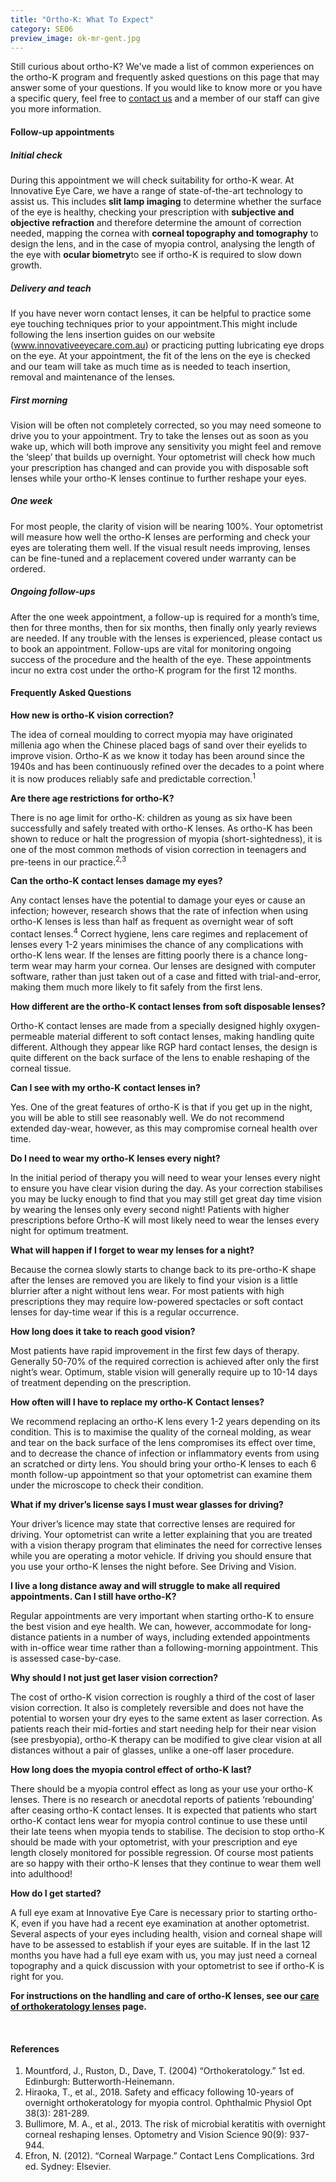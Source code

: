 ```yaml
---
title: "Ortho-K: What To Expect"
category: SE06
preview_image: ok-mr-gent.jpg
---
```

<div class="employee-heading">
<p>Still curious about ortho-K? We've made a list of common experiences on the ortho-K program and frequently asked questions on this page that may answer some of your questions. If you would like to know more or you have a specific query, feel free to <a href="/what-we-do/eye-exam">contact us</a> and a member of our staff can give you more information.</p>
</div>

#### Follow-up appointments

##### Initial check

During this appointment we will check suitability for ortho-K wear. At Innovative Eye Care, we have a range of state-of-the-art technology to assist us. This includes **slit lamp imaging** to determine whether the surface of the eye is healthy, checking your prescription with **subjective and objective refraction** and therefore determine the amount of correction needed, mapping the cornea with **corneal topography and tomography** to design the lens, and in the case of myopia control, analysing the length of the eye with **ocular biometry**to see if ortho-K is required to slow down growth.

##### Delivery and teach

If you have never worn contact lenses, it can be helpful to practice some eye touching techniques prior to your appointment.This might include following the lens insertion guides on our website (www.innovativeeyecare.com.au) or practicing putting lubricating eye drops on the eye. At your appointment, the fit of the lens on the eye is checked and our team will take as much time as is needed to teach insertion, removal and maintenance of the lenses.

##### First morning

Vision will be often not completely corrected, so you may need someone to drive you to your appointment. Try to take the lenses out as soon as you wake up, which will both improve any sensitivity you might feel and remove the ‘sleep’ that builds up overnight. Your optometrist will check how much your prescription has changed and can provide you with disposable soft lenses while your ortho-K lenses continue to further reshape your eyes.

##### One week

For most people, the clarity of vision will be nearing 100%. Your optometrist will measure how well the ortho-K lenses are performing and check your eyes are tolerating them well. If the visual result needs improving, lenses can be fine-tuned and a replacement covered under warranty can be ordered.

##### Ongoing follow-ups

After the one week appointment, a follow-up is required for a month’s time, then for three months, then for six months, then finally only yearly reviews are needed. If any trouble with the lenses is experienced, please contact us to book an appointment. Follow-ups are vital for monitoring ongoing success of the procedure and the health of the eye. These appointments incur no extra cost under the ortho-K program for the first 12 months.

#### Frequently Asked Questions

**How new is ortho-K vision correction?** 

The idea of corneal moulding to correct myopia may have originated millenia ago when the Chinese placed bags of sand over their eyelids to improve vision. Ortho-K as we know it today has been around since the 1940s and has been continuously refined over the decades to a point where it is now produces reliably safe and predictable correction.<sup>1</sup>

**Are there age restrictions for ortho-K?**

There is no age limit for ortho-K: children as young as six have been successfully and safely treated with ortho-K lenses. As ortho-K has been shown to reduce or halt the progression of myopia (short-sightedness), it is one of the most common methods of vision correction in teenagers and pre-teens in our practice.<sup>2,3</sup>

**Can the ortho-K contact lenses damage my eyes?**

Any contact lenses have the potential to damage your eyes or cause an infection; however, research shows that the rate of infection when using ortho-K lenses is less than half as frequent as overnight wear of soft contact lenses.<sup>4</sup> Correct hygiene, lens care regimes and replacement of lenses every 1-2 years minimises the chance of any complications with ortho-K lens wear. If the lenses are fitting poorly there is a chance long-term wear may harm your cornea. Our lenses are designed with computer software, rather than just taken out of a case and fitted with trial-and-error, making them much more likely to fit safely from the first lens.

**How different are the ortho-K contact lenses from soft disposable lenses?**

Ortho-K contact lenses are made from a specially designed highly oxygen-permeable material different to soft contact lenses, making handling quite different. Although they appear like RGP hard contact lenses, the design is quite different on the back surface of the lens to enable reshaping of the corneal tissue.

**Can I see with my ortho-K contact lenses in?**

Yes. One of the great features of ortho-K is that if you get up in the night, you will be able to still see reasonably well. We do not recommend extended day-wear, however, as this may compromise corneal health over time.

**Do I need to wear my ortho-K lenses every night?**

In the initial period of therapy you will need to wear your lenses every night to ensure you have clear vision during the day. As your correction stabilises you may be lucky enough to find that you may still get great day time vision by wearing the lenses only every second night! Patients with higher prescriptions before Ortho-K will most likely need to wear the lenses every night for optimum treatment.

**What will happen if I forget to wear my lenses for a night?**

Because the cornea slowly starts to change back to its pre-ortho-K shape after the lenses are removed you are likely to find your vision is a little blurrier after a night without lens wear. For most patients with high prescriptions they may require low-powered spectacles or soft contact lenses for day-time wear if this is a regular occurrence.

**How long does it take to reach good vision?**

Most patients have rapid improvement in the first few days of therapy. Generally 50-70% of the required correction is achieved after only the first night’s wear. Optimum, stable vision will generally require up to 10-14 days of treatment depending on the prescription.

**How often will I have to replace my ortho-K Contact lenses?**

We recommend replacing an ortho-K lens every 1-2 years depending on its condition. This is to maximise the quality of the corneal molding, as wear and tear on the back surface of the lens compromises its effect over time, and to decrease the chance of infection or inflammatory events from using an scratched or dirty lens. You should bring your ortho-K lenses to each 6 month follow-up appointment so that your optometrist can examine them under the microscope to check their condition.

**What if my driver’s license says I must wear glasses for driving?**

Your driver’s licence may state that corrective lenses are required for driving. Your optometrist can write a letter explaining that you are treated with a vision therapy program that eliminates the need for corrective lenses while you are operating a motor vehicle. If driving you should ensure that you use your ortho-K lenses the night before. See Driving and Vision. 

**I live a long distance away and will struggle to make all required appointments. Can I still have ortho-K?**

Regular appointments are very important when starting ortho-K to ensure the best vision and eye health. We can, however, accommodate for long-distance patients in a number of ways, including extended appointments with in-office wear time rather than a following-morning appointment. This is assessed case-by-case.

**Why should I not just get laser vision correction?**

The cost of ortho-K vision correction is roughly a third of the cost of laser vision correction. It also is completely reversible and does not have the potential to worsen your dry eyes to the same extent as laser correction. As patients reach their mid-forties and start needing help for their near vision (see presbyopia), ortho-K therapy can be modified to give clear vision at all distances without a pair of glasses, unlike a one-off laser procedure.

**How long does the myopia control effect of ortho-K last?**

There should be a myopia control effect as long as your use your ortho-K lenses. There is no research or anecdotal reports of patients ‘rebounding’ after ceasing ortho-K contact lenses. It is expected that patients who start ortho-K contact lens wear for myopia control continue to use these until their late teens when myopia tends to stabilise. The decision to stop ortho-K should be made with your optometrist, with your prescription and eye length closely monitored for possible regression. Of course most patients are so happy with their ortho-K lenses that they continue to wear them well into adulthood!

**How do I get started?**

A full eye exam at Innovative Eye Care is necessary prior to starting ortho-K, even if you have had a recent eye examination at another optometrist. Several aspects of your eyes including health, vision and corneal shape will have to be assessed to establish if your eyes are suitable. If in the last 12 months you have had a full eye exam with us, you may just need a corneal topography and a quick discussion with your optometrist to see if ortho-K is right for you.

**For instructions on the handling and care of ortho-K lenses, see our [care of orthokeratology lenses](/patient-resources/care-of-orthokeratology-lenses) page.**

**<br>**

#### References

1. Mountford, J., Ruston, D., Dave, T. (2004) “Orthokeratology.” 1st ed. Edinburgh: Butterworth-Heinemann.
2. Hiraoka, T., et al., 2018. Safety and efficacy following 10-years of overnight orthokeratology for myopia control. Ophthalmic Physiol Opt 38(3): 281-289.
3. Bullimore, M. A., et al., 2013. The risk of microbial keratitis with overnight corneal reshaping lenses. Optometry and Vision Science 90(9): 937-944.
4. Efron, N. (2012). “Corneal Warpage.” Contact Lens Complications. 3rd ed. Sydney: Elsevier.